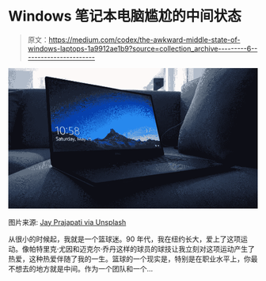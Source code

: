 # Windows 笔记本电脑尴尬的中间状态

> 原文：<https://medium.com/codex/the-awkward-middle-state-of-windows-laptops-1a9912ae1b9?source=collection_archive---------6----------------------->

![](img/6062bf1a8fd1bdb39a4547b1f79f2e70.png)

图片来源: [Jay Prajapati via Unsplash](https://unsplash.com/@jayprajapati_)

从很小的时候起，我就是一个篮球迷。90 年代，我在纽约长大，爱上了这项运动。像帕特里克·尤因和迈克尔·乔丹这样的球员的球技让我立刻对这项运动产生了热爱，这种热爱伴随了我的一生。篮球的一个现实是，特别是在职业水平上，你最不想去的地方就是中间。作为一个团队和一个…